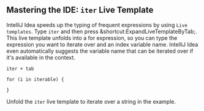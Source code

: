 ## Mastering the IDE: `iter` Live Template

IntelliJ Idea speeds up the typing of frequent expressions by using
<span class="control">`Live templates`</span>.
Type `iter` and then press
<span class="shortcut">&shortcut:ExpandLiveTemplateByTab;</span>.
This live template unfolds into a for expression, so you can type the expression
you want to iterate over and an index variable name.
IntelliJ Idea even automatically suggests the variable name that can be iterated
over if it's available in the context.

```
iter + tab

for (i in iterable) {

}
```

Unfold the `iter` live template to iterate over a string in the example.